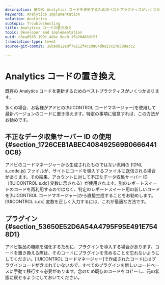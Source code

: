 ```yaml
---
description: 既存の Analytics コードを更新するためのベストプラクティスがいくつかあります。
keywords: Analytics Implementation
solution: Analytics
subtopic: Troubleshooting
title: Analytics コードの置き換え
topic: Developer and implementation
uuid: d3ea6585-199f-4dbe-9ee8-15b204689f2f
translation-type: tm+mt
source-git-commit: 16ba0b12e0f70112f4c10804d0a13c278388ecc2

---
```



# Analytics コードの置き換え

既存の Analytics コードを更新するためのベストプラクティスがいくつかあります。

多くの場合、お客様がアドビの[!UICONTROL コードマネージャー]を使用して最新バージョンのコードに置き換えます。特定の事項に留意すれば、この方法がお勧めです。

## 不正なデータ収集サーバー ID の使用 {#section_1726CEB1ABEC408492569B06664410C8}

アドビのコードマネージャーから生成されたものではない汎用の [!DNL s_code.js] ファイルが、サイトにコードを導入するファイルに送信される場合があります。その結果、アカウントに対して不正なデータ収集サーバー ID（[!UICONTROL s.dc] 変数に示される）が使用されます。別のレポートスイートのコードを再利用するのではなく、特定のレポートスイート用の新しいコードを[!UICONTROL コードマネージャー]から直接生成することをお勧めします。[!UICONTROL s.dc] 変数を正しく入力するには、これが最適な方法です。

## プラグイン {#section_53650E52D6A54A4795F95E491E7548D1}

アドビ製品の機能を強化するために、プラグインを導入する場合があります。コードを置き換える際は、そのコードにプラグインを含めることを忘れないようにしてください。[!UICONTROL コードマネージャー]で作成されたコードにはプラグインコードが含まれていないので、すべてのプラグインを新しいコードベースに手動で移行する必要があります。念のため既存のコードをコピーし、元の状態に戻せるようにしておいてください。
